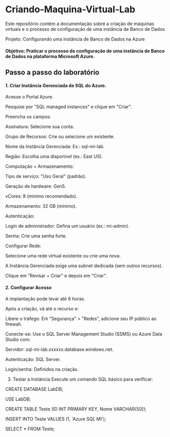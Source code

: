 # Criando-Maquina-Virtual-Lab
Este repositório contém a documentação sobre a criação de máquinas virtuais e o processo de configuração de uma instância de Banco de Dados

Projeto: Configurando uma instância de Banco de Dados na Azure

#### Objetivo: Praticar o processo de configuração de uma instância de Banco de Dados na plataforma Microsoft Azure.

## Passo a passo do laboratório

#### 1. Criar Instância Gerenciada de SQL do Azure.

Acesse o Portal Azure.

Pesquise por "SQL managed instances" e clique em "Criar".

Preencha os campos:

Assinatura: Selecione sua conta.

Grupo de Recursos: Crie ou selecione um existente.

Nome da Instância Gerenciada: Ex.: sql-mi-lab.

Região: Escolha uma disponível (ex.: East US).

Computação + Armazenamento:

Tipo de serviço: "Uso Geral" (padrão).

Geração de hardware: Gen5.

vCores: 8 (mínimo recomendado).

Armazenamento: 32 GB (mínimo).

Autenticação:

Login de administrador: Defina um usuário (ex.: mi-admin).

Senha: Crie uma senha forte.

Configurar Rede:

Selecione uma rede virtual existente ou crie uma nova.

A Instância Gerenciada exige uma subnet dedicada (sem outros recursos).

Clique em "Revisar + Criar" e depois em "Criar".

#### 2. Configurar Acesso
A implantação pode levar até 6 horas.

Após a criação, vá até o recurso e:

Libere o tráfego: Em "Segurança" > "Redes", adicione seu IP público ao firewall.

Conecte-se: Use o SQL Server Management Studio (SSMS) ou Azure Data Studio com:

Servidor: sql-mi-lab.xxxxxx.database.windows.net.

Autenticação: SQL Server.

Login/senha: Definidos na criação.

3. Testar a Instância
Execute um comando SQL básico para verificar:

CREATE DATABASE LabDB;

USE LabDB;

CREATE TABLE Teste (ID INT PRIMARY KEY, Nome VARCHAR(50));

INSERT INTO Teste VALUES (1, 'Azure SQL MI');

SELECT * FROM Teste;
